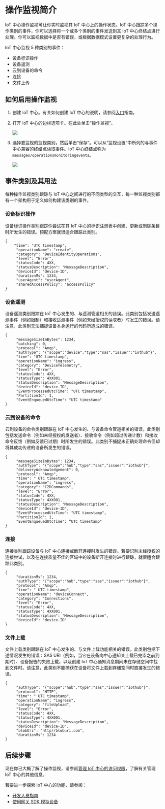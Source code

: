 <properties
 pageTitle="IoT 中心操作监视"
 description="概述 IoT 中心操作监视如何让你实时监视 IoT 中心上的操作状态。"
 services="iot-hub"
 documentationCenter=""
 authors="nberdy"
 manager="timlt"
 editor=""/>

<tags
 ms.service="iot-hub"
 ms.devlang="na"
 ms.topic="article"
 ms.tgt_pltfrm="na"
 ms.workload="na"
 ms.date="08/11/2016"
 wacn.date="11/07/2016"
 ms.author="nberdy"/>



# 操作监视简介

IoT 中心操作监视可让你实时监视其 IoT 中心上的操作状态。IoT 中心跟踪多个操作类别的事件，你可以选择将一个或多个类别的事件发送到其 IoT 中心终结点进行处理。你可以监视数据中是否有错误，或根据数据模式设置更复杂的处理行为。

IoT 中心监视 5 种类别的事件：

- 设备标识操作
- 设备遥测
- 云到设备的命令
- 连接
- 文件上传

## 如何启用操作监视

1. 创建 IoT 中心。有关如何创建 IoT 中心的说明，请参阅[入门][lnk-get-started]指南。

2. 打开 IoT 中心的边栏选项卡。在此处单击“操作监视”。

    ![][1]

3. 选择要监视的监视类别，然后单击“保存”。可以从“监视设置”中所列的与事件中心兼容的终结点读取事件。IoT 中心终结点称为 `messages/operationsmonitoringevents`。

    ![][2]

## 事件类别及其用法

每种操作监视类别跟踪与 IoT 中心之间进行的不同类型的交互，每一种监视类别都有一个架构用于定义如何构建该类别的事件。

### 设备标识操作

设备标识操作类别跟踪你尝试在其 IoT 中心的标识注册表中创建、更新或删除条目时所发生的错误。预配方案就很适合跟踪此类别。

    {
        "time": "UTC timestamp",
         "operationName": "create",
         "category": "DeviceIdentityOperations",
         "level": "Error",
         "statusCode": 4XX,
         "statusDescription": "MessageDescription",
         "deviceId": "device-ID",
         "durationMs": 1234,
         "userAgent": "userAgent",
         "sharedAccessPolicy": "accessPolicy"
    }

### 设备遥测

设备遥测类别跟踪在 IoT 中心发生的、与遥测管道相关的错误。此类别包括发送遥测事件（例如限制）和接收遥测事件（例如未经授权的读取者）时发生的错误。请注意，此类别无法捕捉设备本身运行的代码所造成的错误。

    {
         "messageSizeInBytes": 1234,
         "batching": 0,
         "protocol": "Amqp",
         "authType": "{"scope":"device","type":"sas","issuer":"iothub"}",
         "time": "UTC timestamp",
         "operationName": "ingress",
         "category": "DeviceTelemetry",
         "level": "Error",
         "statusCode": 4XX,
         "statusType": 4XX001,
         "statusDescription": "MessageDescription",
         "deviceId": "device-ID",
         "EventProcessedUtcTime": "UTC timestamp",
         "PartitionId": 1,
         "EventEnqueuedUtcTime": "UTC timestamp"
    }

### 云到设备的命令

云到设备的命令类别跟踪在 IoT 中心发生的、与设备命令管道相关的错误。此类别包括发送命令（例如未经授权的发送者）、接收命令（例如超过传递计数）和接收命令反馈（例如反馈已过期）时所发生的错误。此类别不捕捉未正确处理命令但却将其成功传递的设备所发生的错误。

    {
         "messageSizeInBytes": 1234,
         "authType": "{"scope":"hub","type":"sas","issuer":"iothub"}",
         "deliveryAcknowledgement": 0,
         "protocol": "Amqp",
         "time": " UTC timestamp",
         "operationName": "ingress",
         "category": "C2DCommands",
         "level": "Error",
         "statusCode": 4XX,
         "statusType": 4XX001,
         "statusDescription": "MessageDescription",
         "deviceId": "device-ID",
         "EventProcessedUtcTime": "UTC timestamp",
         "PartitionId": 1,
         "EventEnqueuedUtcTime": “UTC timestamp"
    }

### 连接

连接类别跟踪设备与 IoT 中心连接或断开连接时发生的错误。若要识别未经授权的连接尝试，以及在连接质量不佳的区域中的设备断开连接时进行跟踪，就很适合跟踪此类别。

    {
         "durationMs": 1234,
         "authType": "{"scope":"hub","type":"sas","issuer":"iothub"}",
         "protocol": "Amqp",
         "time": " UTC timestamp",
         "operationName": "deviceConnect",
         "category": "Connections",
         "level": "Error",
         "statusCode": 4XX,
         "statusType": 4XX001,
         "statusDescription": "MessageDescription",
         "deviceId": "device-ID"
    }

### 文件上载

文件上载类别跟踪在 IoT 中心发生的、与文件上载功能相关的错误。此类别包括下述情况发生的错误：SAS URI（例如，当它在设备向中心通知某上载已完毕之前到期时）、设备报告的失败上载，以及创建 IoT 中心通知消息期间未在存储空间中找到文件时。请注意，此类别不能捕获在设备将文件上载到存储空间时直接发生的错误。

    {
         "authType": "{"scope":"hub","type":"sas","issuer":"iothub"}",
         "protocol": "HTTP",
         "time": " UTC timestamp",
         "operationName": "ingress",
         "category": "fileUpload",
         "level": "Error",
         "statusCode": 4XX,
         "statusType": 4XX001,
         "statusDescription": "MessageDescription",
         "deviceId": "device-ID",
         "blobUri": "http//bloburi.com",
         "durationMs": 1234
    }

## 后续步骤

现在你已大概了解了操作监视，请参阅[管理 IoT 中心的访问权限][lnk-itpro]，了解有关管理 IoT 中心的其他信息。

若要进一步探索 IoT 中心的功能，请参阅：

- [开发人员指南][lnk-devguide]
- [使用网关 SDK 模拟设备][lnk-gateway]

<!-- Links and images -->

[1]: ./media/iot-hub-operations-monitoring/enable-OM-1.png
[2]: ./media/iot-hub-operations-monitoring/enable-OM-2.png

[lnk-get-started]: /documentation/articles/iot-hub-csharp-csharp-getstarted/
[lnk-diagnostic-metrics]: /documentation/articles/iot-hub-metrics/
[lnk-scaling]: /documentation/articles/iot-hub-scaling/
[lnk-dr]: /documentation/articles/iot-hub-ha-dr/

[lnk-itpro]: /documentation/articles/iot-hub-itpro-info/

[lnk-design]: /documentation/articles/iot-hub-guidance/
[lnk-devguide]: /documentation/articles/iot-hub-devguide/
[lnk-dmui]: /documentation/articles/iot-hub-device-management-ui-sample/
[lnk-gateway]: /documentation/articles/iot-hub-linux-gateway-sdk-simulated-device/

<!---HONumber=Mooncake_0725_2016-->